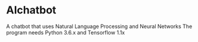 # AIchatbot
A chatbot that uses Natural Language Processing and Neural Networks
The program needs Python 3.6.x and Tensorflow 1.1x
